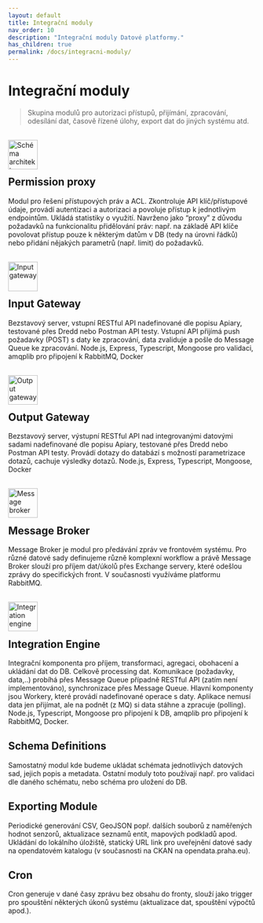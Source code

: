 ```yaml
---
layout: default
title: Integrační moduly 
nav_order: 10
description: "Integrační moduly Datové platformy."
has_children: true
permalink: /docs/integracni-moduly/
---
```


# Integrační moduly

> Skupina modulů pro autorizaci přístupů, přijímání, zpracování, odesílání dat, časově řízené úlohy, export dat do jiných systému atd.

<img src="/golemio-docs/assets/images/logos/DP_icon_permission_proxy.svg" alt="Schéma architektury" style="height: 60px; 
margin-top: 1rem;
margin-bottom: -1rem;"/>

## Permission proxy

Modul pro řešení přístupových práv a ACL. Zkontroluje API klíč/přístupové údaje, provádí autentizaci a autorizaci a povoluje přístup k jednotlivým endpointům. Ukládá statistiky o využití. Navrženo jako “proxy” z důvodu požadavků na funkcionalitu přidělování práv: např. na základě API klíče povolovat přístup pouze k některým datům v DB (tedy na úrovni řádků) nebo přidání nějakých parametrů (např. limit) do požadavků.

<img src="/golemio-docs/assets/images/logos/DP_icon_input_gateway.svg" alt="Input gateway" style="height: 60px; 
margin-top: 1rem;
margin-bottom: -1rem;"/>

## Input Gateway

Bezstavový server, vstupní RESTful API nadefinované dle popisu Apiary, testované přes Dredd nebo Postman API testy. Vstupní API přijímá push požadavky (POST) s daty ke zpracování, data zvaliduje a pošle do Message Queue ke zpracování.
Node.js, Express, Typescript, Mongoose pro validaci, amqplib pro připojení k RabbitMQ, Docker


<img src="/golemio-docs/assets/images/logos/DP_icon_output_gateway.svg" alt="Output gateway" style="height: 60px; 
margin-top: 1rem;
margin-bottom: -1rem;"/>

## Output Gateway

Bezstavový server, výstupní RESTful API nad integrovanými datovými sadami nadefinované dle popisu Apiary, testované přes Dredd nebo Postman API testy. Provádí dotazy do databází s možností parametrizace dotazů, cachuje výsledky dotazů.
Node.js, Express, Typescript, Mongoose, Docker

<img src="/golemio-docs/assets/images/logos/DP_icon_message_broker.svg" alt="Message broker" style="height: 60px; 
margin-top: 1rem;
margin-bottom: -1rem;"/>

## Message Broker

Message Broker je modul pro předávání zpráv ve frontovém systému. Pro různé datové sady definujeme různě komplexní workflow a právě Message Broker slouží pro příjem dat/úkolů přes Exchange servery, které odešlou zprávy do specifických front. V současnosti využíváme platformu RabbitMQ. 

<img src="/golemio-docs/assets/images/logos/DP_icon_integration_engine.svg" alt="Integration engine" style="height: 60px; 
margin-top: 1rem;
margin-bottom: -1rem;"/>

## Integration Engine

Integrační komponenta pro příjem, transformaci, agregaci, obohacení a ukládání dat do DB. Celkově processing dat. Komunikace (požadavky, data,..) probíhá přes Message Queue případně RESTful API (zatím není implementováno), synchronizace přes Message Queue. Hlavní komponenty jsou Workery, které provádí nadefinované operace s daty. Aplikace nemusí data jen přijímat, ale na podnět (z MQ) si data stáhne a zpracuje (polling).
Node.js, Typescript, Mongoose pro připojení k DB, amqplib pro připojení k RabbitMQ, Docker.

## Schema Definitions

Samostatný modul kde budeme ukládat schémata jednotlivých datových sad, jejich popis a metadata. Ostatní moduly toto používají např. pro validaci dle daného schématu, nebo schéma pro uložení do DB.

## Exporting Module

Periodické generování CSV, GeoJSON popř. dalších souborů z naměřených hodnot senzorů, aktualizace seznamů entit, mapových podkladů apod. Ukládání do lokálního úložiště, statický URL link pro uveřejnění datové sady na opendatovém katalogu (v současnosti na CKAN na opendata.praha.eu).

## Cron

Cron generuje v dané časy zprávu bez obsahu do fronty, slouží jako trigger pro spouštění některých úkonů systému (aktualizace dat, spouštění výpočtů apod.).
